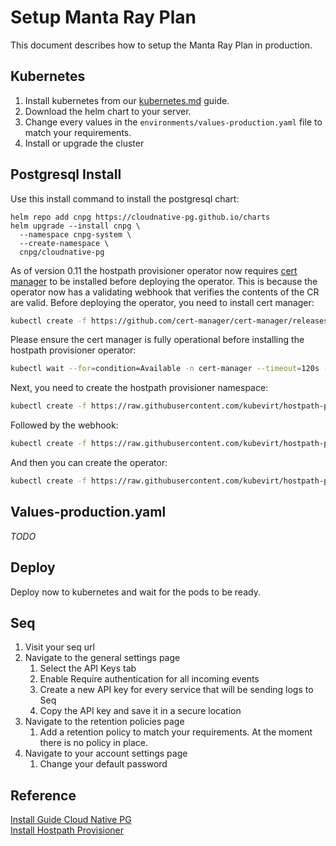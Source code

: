 # Setup Manta Ray Plan
This document describes how to setup the Manta Ray Plan in production.

## Kubernetes
1. Install kubernetes from our [kubernetes.md](kubernetes.md) guide.
2. Download the helm chart to your server.
2. Change every values in the `environments/values-production.yaml` file to match your requirements.
3. Install or upgrade the cluster

## Postgresql Install
Use this install command to install the postgresql chart:
```shell
helm repo add cnpg https://cloudnative-pg.github.io/charts
helm upgrade --install cnpg \
  --namespace cnpg-system \
  --create-namespace \
  cnpg/cloudnative-pg
```
As of version 0.11 the hostpath provisioner operator now requires [cert manager](https://github.com/cert-manager/cert-manager) to be installed before deploying the operator. This is because the operator now has a validating webhook that verifies the contents of the CR are valid.
Before deploying the operator, you need to install cert manager:

```bash
kubectl create -f https://github.com/cert-manager/cert-manager/releases/download/v1.7.1/cert-manager.yaml
```

Please ensure the cert manager is fully operational before installing the hostpath provisioner operator:  

```bash
kubectl wait --for=condition=Available -n cert-manager --timeout=120s --all deployments
```

Next, you need to create the hostpath provisioner namespace:

```bash
kubectl create -f https://raw.githubusercontent.com/kubevirt/hostpath-provisioner-operator/main/deploy/namespace.yaml
```

Followed by the webhook:
```bash
kubectl create -f https://raw.githubusercontent.com/kubevirt/hostpath-provisioner-operator/main/deploy/webhook.yaml -n hostpath-provisioner
```

And then you can create the operator:

```bash
kubectl create -f https://raw.githubusercontent.com/kubevirt/hostpath-provisioner-operator/main/deploy/operator.yaml -n hostpath-provisioner
```

## Values-production.yaml
*TODO*

## Deploy
Deploy now to kubernetes and wait for the pods to be ready.

## Seq
1. Visit your seq url 
2. Navigate to the general settings page
   1. Select the API Keys tab
   2. Enable Require authentication for all incoming events
   3. Create a new API key for every service that will be sending logs to Seq
   4. Copy the API key and save it in a secure location
3. Navigate to the retention policies page
   1. Add a retention policy to match your requirements. At the moment there is no policy in place.
4. Navigate to your account settings page
   1. Change your default password

## Reference
[Install Guide Cloud Native PG](https://cloudnative-pg.io/documentation/1.23/installation_upgrade/)\
[Install Hostpath Provisioner](https://github.com/kubevirt/hostpath-provisioner-operator)